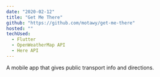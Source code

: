 ```yaml
---
date: "2020-02-12"
title: "Get Me There"
github: "https://github.com/motawy/get-me-there"
hosted: ""
techUsed:
  - Flutter
  - OpenWeatherMap API
  - Here API
---
```


A mobile app that gives public transport info and directions.
